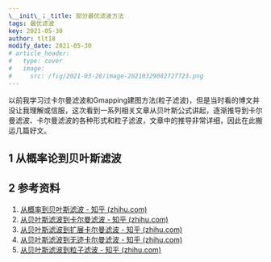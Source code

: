 ```yaml
---
\__init\_；_title: 部分最优滤波方法
tags: 最优滤波
key: 2021-05-30
author: tlt18
modify_date: 2021-05-30
# article_header:
#   type: cover
#   image:
#     src: /fig/2021-03-28/image-20210329082727723.png
---
```


以前我学习过卡尔曼滤波和Gmapping建图方法(粒子滤波)，但是当时看的博文并没让我理解或信服，这次看到一系列相关文章从贝叶斯公式讲起，逐渐推导到卡尔曼滤波、卡尔曼滤波的各种形式和粒子滤波，文章中的推导非常详细，因此在此搬运几篇好文。

<!--more-->

## 1 从概率论到贝叶斯滤波



## 2 参考资料

1. [从概率到贝叶斯滤波 - 知乎 (zhihu.com)](https://zhuanlan.zhihu.com/p/268624245)
2. [从贝叶斯滤波到卡尔曼滤波 - 知乎 (zhihu.com)](https://zhuanlan.zhihu.com/p/268632039)
3. [从贝叶斯滤波到扩展卡尔曼滤波 - 知乎 (zhihu.com)](https://zhuanlan.zhihu.com/p/268635367)
4. [从贝叶斯滤波到无迹卡尔曼滤波 - 知乎 (zhihu.com)](https://zhuanlan.zhihu.com/p/328541130)
5. [从贝叶斯滤波到粒子滤波 - 知乎 (zhihu.com)](https://zhuanlan.zhihu.com/p/349853929)

